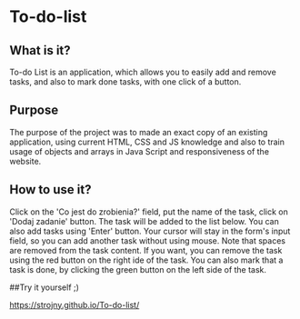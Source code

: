 # To-do-list

## What is it?

To-do List is an application, which allows you to easily add and remove tasks, and also to mark done tasks, with one click of a button.

## Purpose

The purpose of the project was to made an exact copy of an existing application, using current HTML, CSS and JS knowledge and also to train usage of objects and arrays in Java Script and responsiveness of the website.

## How to use it?

Click on the 'Co jest do zrobienia?' field, put the name of the task, click on 'Dodaj zadanie' button.
The task will be added to the list below. You can also add tasks using 'Enter' button.
Your cursor will stay in the form's input field, so you can add another task without using mouse. 
Note that spaces are removed from the task content.
If you want, you can remove the task using the red button on the right ide of the task.
You can also mark that a task is done, by clicking the green button on the left side of the task.

##Try it yourself ;)

https://strojny.github.io/To-do-list/

